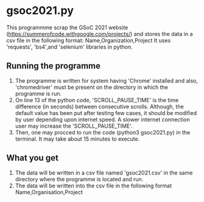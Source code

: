# gsoc2021.py
This programmme scrap the GSoC 2021 website (https://summerofcode.withgoogle.com/projects/) and stores the data in a csv file in the following format: Name,Organization,Project
It uses 'requests', 'bs4',and 'selenium' libraries in python.

## Running the programme
1. The programme is written for system having 'Chrome' installed and also, 'chromedriver' must be present on the directory in which the programme is run.
2. On line 13 of the python code, 'SCROLL_PAUSE_TIME' is the time difference (in seconds) between consecutive scrolls. Although, the default value has been put after testing few cases, it should be modified by user depending upon internet speed. A slower internet connection user may increase the 'SCROLL_PAUSE_TIME'.
3. Then, one may procced to run the code (python3 gsoc2021.py) in the terminal. It may take about 15 minutes to execute.

## What you get
1. The data will be written in a csv file named 'gsoc2021.csv' in the same directory where the programme is located and run.
2. The data will be written into the csv file in the following format
   Name,Organisation,Project
